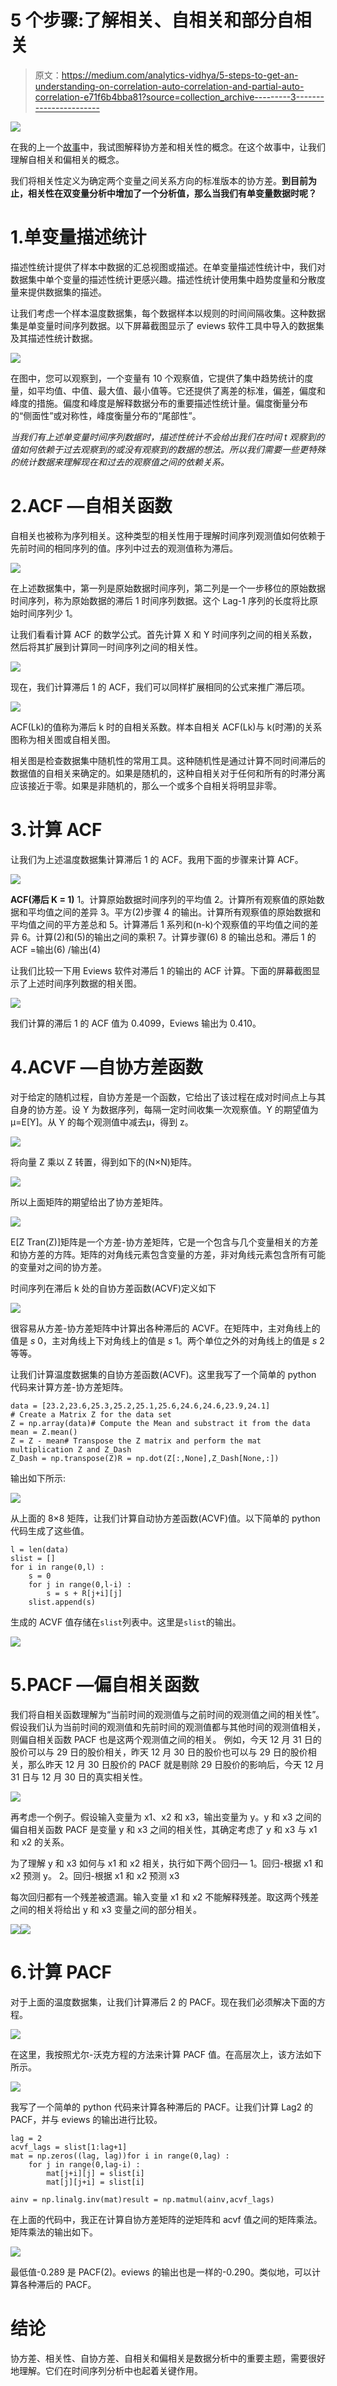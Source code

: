 # 5 个步骤:了解相关、自相关和部分自相关

> 原文：<https://medium.com/analytics-vidhya/5-steps-to-get-an-understanding-on-correlation-auto-correlation-and-partial-auto-correlation-e71f6b4bba81?source=collection_archive---------3----------------------->

![](img/fffac9552c293fc8bf14913dac56126d.png)

在我的上一个[故事](/analytics-vidhya/5-steps-to-get-an-understanding-on-co-variance-and-correlation-60c94f19a556)中，我试图解释协方差和相关性的概念。在这个故事中，让我们理解自相关和偏相关的概念。

我们将相关性定义为确定两个变量之间关系方向的标准版本的协方差。**到目前为止，相关性在双变量分析中增加了一个分析值，那么当我们有单变量数据时呢？**

# 1.单变量描述统计

描述性统计提供了样本中数据的汇总视图或描述。在单变量描述性统计中，我们对数据集中单个变量的描述性统计更感兴趣。描述性统计使用集中趋势度量和分散度量来提供数据集的描述。

让我们考虑一个样本温度数据集，每个数据样本以规则的时间间隔收集。这种数据集是单变量时间序列数据。以下屏幕截图显示了 eviews 软件工具中导入的数据集及其描述性统计数据。

![](img/252ec0bfe208b88efa10dca45b063c28.png)

在图中，您可以观察到，一个变量有 10 个观察值，它提供了集中趋势统计的度量，如平均值、中值、最大值、最小值等。它还提供了离差的标准，偏差，偏度和峰度的措施。偏度和峰度是解释数据分布的重要描述性统计量。偏度衡量分布的“侧面性”或对称性，峰度衡量分布的“尾部性”。

*当我们有上述单变量时间序列数据时，描述性统计不会给出我们在时间 t 观察到的值如何依赖于过去观察到的或没有观察到的数据的想法。所以我们需要一些更特殊的统计数据来理解现在和过去的观察值之间的依赖关系。*

# 2.ACF —自相关函数

自相关也被称为序列相关。这种类型的相关性用于理解时间序列观测值如何依赖于先前时间的相同序列的值。序列中过去的观测值称为滞后。

![](img/693aac31cbf53e25718588de38a9b6e8.png)

在上述数据集中，第一列是原始数据时间序列，第二列是一个一步移位的原始数据时间序列，称为原始数据的滞后 1 时间序列数据。这个 Lag-1 序列的长度将比原始时间序列少 1。

让我们看看计算 ACF 的数学公式。首先计算 X 和 Y 时间序列之间的相关系数，然后将其扩展到计算同一时间序列之间的相关性。

![](img/9aae96f23a2f1458b78a31813d868e46.png)

现在，我们计算滞后 1 的 ACF，我们可以同样扩展相同的公式来推广滞后项。

![](img/bb7806afbbb4427fd9684ca7adca1e1d.png)

ACF(Lk)的值称为滞后 k 时的自相关系数。样本自相关 ACF(Lk)与 k(时滞)的关系图称为相关图或自相关图。

相关图是检查数据集中随机性的常用工具。这种随机性是通过计算不同时间滞后的数据值的自相关来确定的。如果是随机的，这种自相关对于任何和所有的时滞分离应该接近于零。如果是非随机的，那么一个或多个自相关将明显非零。

# 3.计算 ACF

让我们为上述温度数据集计算滞后 1 的 ACF。我用下面的步骤来计算 ACF。

![](img/811b901a94cf81f00fcb0e5c9bb1eaa2.png)

**ACF(滞后 K = 1)**
1。计算原始数据时间序列的平均值
2。计算所有观察值的原始数据和平均值之间的差异
3。平方(2)步骤
4 的输出。计算所有观察值的原始数据和平均值之间的平方差总和
5。计算滞后 1 系列和(n-k)个观察值的平均值之间的差异
6。计算(2)和(5)的输出之间的乘积
7。计算步骤(6)
8 的输出总和。滞后 1 的 ACF =输出(6) /输出(4)

让我们比较一下用 Eviews 软件对滞后 1 的输出的 ACF 计算。下面的屏幕截图显示了上述时间序列数据的相关图。

![](img/0bb7971deafcfbae12c451ebc01c29fd.png)

我们计算的滞后 1 的 ACF 值为 0.4099，Eviews 输出为 0.410。

# 4.ACVF —自协方差函数

对于给定的随机过程，自协方差是一个函数，它给出了该过程在成对时间点上与其自身的协方差。设 Y 为数据序列，每隔一定时间收集一次观察值。Y 的期望值为μ=E[Y]。从 Y 的每个观测值中减去μ，得到 z。

![](img/2d7eac1743c55a2c8e22ec5155b83d67.png)

将向量 Z 乘以 Z 转置，得到如下的(N×N)矩阵。

![](img/6a8c2e70b54f5ffc81b43386decb45a7.png)

所以上面矩阵的期望给出了协方差矩阵。

![](img/c5c53899e11abfba5ecad04a0a97f3ba.png)

E[Z Tran(Z)]矩阵是一个方差-协方差矩阵，它是一个包含与几个变量相关的方差和协方差的方阵。矩阵的对角线元素包含变量的方差，非对角线元素包含所有可能的变量对之间的协方差。

时间序列在滞后 k 处的自协方差函数(ACVF)定义如下

![](img/d2dd508c467d18d1bf8a284536406d16.png)

很容易从方差-协方差矩阵中计算出各种滞后的 ACVF。在矩阵中，主对角线上的值是 *s* 0，主对角线上下对角线上的值是 *s* 1。两个单位之外的对角线上的值是 *s* 2 等等。

让我们计算温度数据集的自协方差函数(ACVF)。这里我写了一个简单的 python 代码来计算方差-协方差矩阵。

```
data = [23.2,23.6,25.3,25.2,25.1,25.6,24.6,24.6,23.9,24.1]
# Create a Matrix Z for the data set
Z = np.array(data)# Compute the Mean and substract it from the data
mean = Z.mean()
Z = Z - mean# Transpose the Z matrix and perform the mat multiplication Z and Z_Dash
Z_Dash = np.transpose(Z)R = np.dot(Z[:,None],Z_Dash[None,:])
```

输出如下所示:

![](img/7060bdcad182a933747c736c0552c557.png)

从上面的 8×8 矩阵，让我们计算自动协方差函数(ACVF)值。以下简单的 python 代码生成了这些值。

```
l = len(data)
slist = []
for i in range(0,l) :
    s = 0
    for j in range(0,l-i) :
        s = s + R[j+i][j]
    slist.append(s)
```

生成的 ACVF 值存储在`slist`列表中。这里是`slist`的输出。

![](img/935aa8dec8d8878793b55a6b0b5d97f0.png)

# 5.PACF —偏自相关函数

我们将自相关函数理解为“当前时间的观测值与之前时间的观测值之间的相关性”。假设我们认为当前时间的观测值和先前时间的观测值都与其他时间的观测值相关，则偏自相关函数 PACF 也是这两个观测值之间的相关。
例如，今天 12 月 31 日的股价可以与 29 日的股价相关，昨天 12 月 30 日的股价也可以与 29 日的股价相关，那么昨天 12 月 30 日股价的 PACF 就是剔除 29 日股价的影响后，今天 12 月 31 日与 12 月 30 日的真实相关性。

![](img/2e9679e6cc55d18a42ee0fac560f2160.png)

再考虑一个例子。假设输入变量为 x1、x2 和 x3，输出变量为 y。y 和 x3 之间的偏自相关函数 PACF 是变量 y 和 x3 之间的相关性，其确定考虑了 y 和 x3 与 x1 和 x2 的关系。

为了理解 y 和 x3 如何与 x1 和 x2 相关，执行如下两个回归—
1。回归-根据 x1 和 x2 预测 y。
2。回归-根据 x1 和 x2 预测 x3

每次回归都有一个残差被遗漏。输入变量 x1 和 x2 不能解释残差。取这两个残差之间的相关将给出 y 和 x3 变量之间的部分相关。

![](img/f30c932c1cfc035f52b2eac38c5328f2.png)![](img/3deded684b9eb15ddc4242aaec1b405d.png)

# 6.计算 PACF

对于上面的温度数据集，让我们计算滞后 2 的 PACF。现在我们必须解决下面的方程。

![](img/802184a126856241fc5778fe53c3cb5c.png)

在这里，我按照尤尔-沃克方程的方法来计算 PACF 值。在高层次上，该方法如下所示。

![](img/55c7f519848bc8c29f0afbd3fac74813.png)

我写了一个简单的 python 代码来计算各种滞后的 PACF。让我们计算 Lag2 的 PACF，并与 eviews 的输出进行比较。

```
lag = 2
acvf_lags = slist[1:lag+1]
mat = np.zeros((lag, lag))for i in range(0,lag) :
    for j in range(0,lag-i) :
        mat[j+i][j] = slist[i]
        mat[j][j+i] = slist[i]

ainv = np.linalg.inv(mat)result = np.matmul(ainv,acvf_lags)
```

在上面的代码中，我正在计算自协方差矩阵的逆矩阵和 acvf 值之间的矩阵乘法。矩阵乘法的输出如下。

![](img/32dfe5add50b7aa0ae37e2cb484d6fb7.png)

最低值-0.289 是 PACF(2)。eviews 的输出也是一样的-0.290。类似地，可以计算各种滞后的 PACF。

# 结论

协方差、相关性、自协方差、自相关和偏相关是数据分析中的重要主题，需要很好地理解。它们在时间序列分析中也起着关键作用。